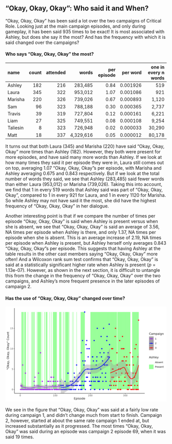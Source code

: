 
## “Okay, Okay, Okay”: Who said it and When?

“Okay, Okay, Okay” has been said a lot over the two campaigns of
Critical Role. Looking just at the main campaign episodes, and only
during gameplay, it has been said 935 times to be exact\! It is most
associated with Ashley, but does she say it the most? And has the
frequency with which it is said changed over the campaigns?

#### Who says “Okay, Okay, Okay” the most?

| name     | count | attended |     words | per episode | per word | one in every n words |
| :------- | ----: | -------: | --------: | ----------: | -------: | -------------------: |
| Ashley   |   182 |      216 |   283,485 |        0.84 | 0.001926 |                  519 |
| Laura    |   345 |      322 |   953,012 |        1.07 | 0.001086 |                  921 |
| Marisha  |   220 |      326 |   739,026 |        0.67 | 0.000893 |                1,120 |
| Sam      |    96 |      323 |   788,188 |        0.30 | 0.000365 |                2,737 |
| Travis   |    39 |      319 |   727,804 |        0.12 | 0.000161 |                6,221 |
| Liam     |    27 |      325 |   749,551 |        0.08 | 0.000108 |                9,254 |
| Taliesin |     8 |      323 |   726,948 |        0.02 | 0.000033 |               30,290 |
| Matt     |    18 |      337 | 4,329,616 |        0.05 | 0.000012 |               80,178 |

It turns out that both Laura (345) and Marisha (220) have said “Okay,
Okay, Okay” more times than Ashley (182). However, they both were
present for more episodes, and have said many more words than Ashley. If
we look at how many times they said it per episode they were in, Laura
still comes out on top, averaging 1.07 “Okay, Okay, Okay”s per episode,
with Marisha and Ashley averaging 0.675 and 0.843 respectively. But if
we look at the total number of words they said, we see that Ashley
(283,485) said fewer words than either Laura (953,012) or Marisha
(739,026). Taking this into account, we find that 1 in every 519 words
that Ashley said was part of “Okay, Okay, Okay”, compared to 1 in every
921 for Laura, and 1 in every 1120 for Marisha. So while Ashley may not
have said it the most, she did have the highest frequency of “Okay,
Okay, Okay” in her dialogue.

Another interesting point is that if we compare the number of times per
episode “Okay, Okay, Okay” is said when Ashley is present versus when
she is absent, we see that “Okay, Okay, Okay” is said an average of
3.56, NA times per episode when Ashley is there, and only 1.37, NA times
per episode when she is absent. This is an average increase of 2.19, NA
times per episode when Ashley is present, but Ashley herself only
averages 0.843 “Okay, Okay, Okay”s per episode. This suggests that
having Ashley at the table results in the other cast members saying
“Okay, Okay, Okay” more often\! And a Wilcoxon rank sum test confirms
that “Okay, Okay, Okay” is said at a statistically significant higher
rate when Ashley is present (*p* = 1.13e-07). However, as shown in the
next section, it is difficult to untangle this from the change in the
frequency of “Okay, Okay, Okay” over the two campaigns, and Ashley’s
more frequent presence in the later episodes of campaign 2.

#### Has the use of “Okay, Okay, Okay” changed over time?

![Okay](../plots/okay_okay_okay.png)

We see in the figure that “Okay, Okay, Okay” was said at a fairly low
rate during campaign 1, and didn’t change much from start to finish.
Campaign 2, however, started at about the same rate campaign 1 ended at,
but increased substantially as it progressed. The most times “Okay,
Okay, Okay” was said during an episode was campaign 2 episode 69, when
it was said 19 times.
